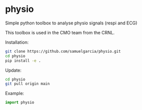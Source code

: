 # physio

Simple python toolbox to analyse physio signals (respi and ECG)

This toolbox is used in the CMO team from the CRNL.



Installation:

```bash
git clone https://github.com/samuelgarcia/physio.git
cd physio
pip install -e .
```

Update:
```bash
cd physio
git pull origin main
```

Example:
```python
import physio

```


